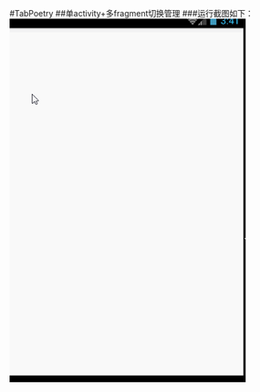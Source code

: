 #TabPoetry
##单activity+多fragment切换管理
###运行截图如下：  
![yunxingjietu](https://github.com/GitHubber15614/TabPoetry/blob/master/capture/tabpoetry.gif)

